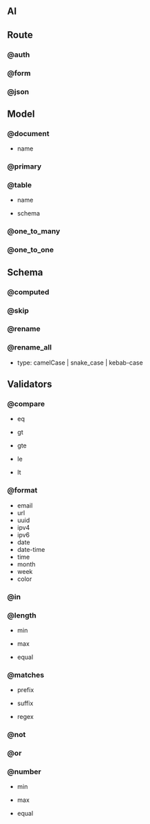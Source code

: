## AI

## Route

### @auth

### @form

### @json

## Model

### @document

- name

### @primary

### @table

- name

- schema

### @one_to_many

### @one_to_one

## Schema

### @computed

### @skip

### @rename

### @rename_all

- type: camelCase | snake_case | kebab-case

## Validators

### @compare

- eq

- gt

- gte

- le

- lt

### @format

- email
- url
- uuid
- ipv4
- ipv6
- date
- date-time
- time
- month
- week
- color

### @in

### @length

- min

- max

- equal

### @matches

- prefix

- suffix

- regex

### @not

### @or

### @number

- min

- max

- equal
